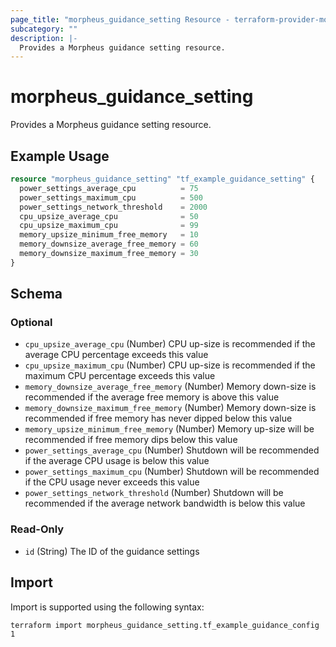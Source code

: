```yaml
---
page_title: "morpheus_guidance_setting Resource - terraform-provider-morpheus"
subcategory: ""
description: |-
  Provides a Morpheus guidance setting resource.
---
```


# morpheus_guidance_setting

Provides a Morpheus guidance setting resource.

## Example Usage

```terraform
resource "morpheus_guidance_setting" "tf_example_guidance_setting" {
  power_settings_average_cpu          = 75
  power_settings_maximum_cpu          = 500
  power_settings_network_threshold    = 2000
  cpu_upsize_average_cpu              = 50
  cpu_upsize_maximum_cpu              = 99
  memory_upsize_minimum_free_memory   = 10
  memory_downsize_average_free_memory = 60
  memory_downsize_maximum_free_memory = 30
}
```

<!-- schema generated by tfplugindocs -->
## Schema

### Optional

- `cpu_upsize_average_cpu` (Number) CPU up-size is recommended if the average CPU percentage exceeds this value
- `cpu_upsize_maximum_cpu` (Number) CPU up-size is recommended if the maximum CPU percentage exceeds this value
- `memory_downsize_average_free_memory` (Number) Memory down-size is recommended if the average free memory is above this value
- `memory_downsize_maximum_free_memory` (Number) Memory down-size is recommended if free memory has never dipped below this value
- `memory_upsize_minimum_free_memory` (Number) Memory up-size will be recommended if free memory dips below this value
- `power_settings_average_cpu` (Number) Shutdown will be recommended if the average CPU usage is below this value
- `power_settings_maximum_cpu` (Number) Shutdown will be recommended if the CPU usage never exceeds this value
- `power_settings_network_threshold` (Number) Shutdown will be recommended if the average network bandwidth is below this value

### Read-Only

- `id` (String) The ID of the guidance settings

## Import

Import is supported using the following syntax:

```shell
terraform import morpheus_guidance_setting.tf_example_guidance_config 1
```
